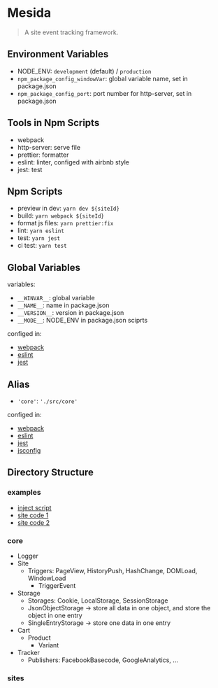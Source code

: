 # Mesida

> A site event tracking framework.

## Environment Variables

- NODE_ENV: `development` (default) / `production`
- `npm_package_config_windowVar`: global variable name, set in package.json
- `npm_package_config_port`: port number for http-server, set in package.json

## Tools in Npm Scripts

- webpack
- http-server: serve file
- prettier: formatter
- eslint: linter, configed with airbnb style
- jest: test

## Npm Scripts

- preview in dev: `yarn dev ${siteId}`
- build: `yarn webpack ${siteId}`
- format js files: `yarn prettier:fix`
- lint: `yarn eslint`
- test: `yarn jest`
- ci test: `yarn test`

## Global Variables

variables:

- `__WINVAR__`: global variable
- `__NAME__`: name in package.json
- `__VERSION__`: version in package.json
- `__MODE__`: NODE_ENV in package.json sciprts

configed in:

- [webpack](./configs/webpack.config.js)
- [eslint](./.eslintrc.js)
- [jest](./configs/jest.config.js)

## Alias

- `'core'`: `'./src/core'`

configed in:

- [webpack](./configs/webpack.config.js)
- [eslint](./.eslintrc.js)
- [jest](./configs/jest.config.js)
- [jsconfig](./jsconfig.json)

## Directory Structure

### examples

- [inject script](./examples/inject.js)
- [site code 1](./src/sites/1/index.js)
- [site code 2](./src/sites/2/index.js)

### core

- Logger
- Site
  - Triggers: PageView, HistoryPush, HashChange, DOMLoad, WindowLoad
    - TriggerEvent
- Storage
  - Storages: Cookie, LocalStorage, SessionStorage
  - JsonObjectStorage -> store all data in one object, and store the object in one entry
  - SingleEntryStorage -> store one data in one entry
- Cart
  - Product
    - Variant
- Tracker
  - Publishers: FacebookBasecode, GoogleAnalytics, ...

### sites
